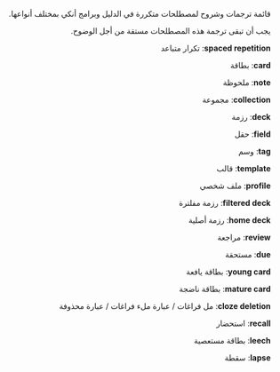 <div dir="rtl">

قائمة ترجمات وشروح لمصطلحات متكررة في الدليل وبرامج أنكي بمختلف أنواعها.

يجب أن تبقى ترجمة هذه المصطلحات مستقة من أجل الوضوح.

**spaced repetition**: تكرار متباعد

**card**: بطاقة

**note**: ملحوظة

**collection**: مجموعة

**deck**: رزمة

**field**: حقل

**tag**: وسم

**template**: قالب

**profile**: ملف شخصي

**filtered deck**: رزمة مفلترة

**home deck**: رزمة أصلية

**review**: مراجعة

**due**: مستحقة

**young card**: بطاقة يافعة

**mature card**: بطاقة ناضجة

**cloze deletion**: مل فراغات / عبارة ملء فراغات / عبارة محذوفة

**recall**: استحضار

**leech**: بطاقة مستعصية

**lapse**: سقطة


</div>
